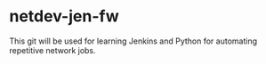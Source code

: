 # netdev-jen-fw
This git will be used for learning Jenkins and Python for automating repetitive network jobs.

